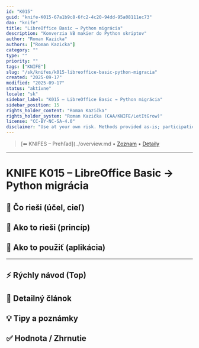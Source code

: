 ```yaml
---
id: "K015"
guid: "knife-K015-67a1b9c8-6fc2-4c20-94dd-95a08111ec73"
dao: "knife"
title: "LibreOffice Basic → Python migrácia"
description: "Konverzia VB makier do Python skriptov"
author: "Roman Kazicka"
authors: ["Roman Kazicka"]
category: ""
type: ""
priority: ""
tags: ["KNIFE"]
slug: "/sk/knifes/k015-libreoffice-basic-python-migracia"
created: "2025-09-17"
modified: "2025-09-17"
status: "aktívne"
locale: "sk"
sidebar_label: "K015 – LibreOffice Basic → Python migrácia"
sidebar_position: 15
rights_holder_content: "Roman Kazička"
rights_holder_system: "Roman Kazička (CAA/KNIFE/LetItGrow)"
license: "CC-BY-NC-SA-4.0"
disclaimer: "Use at your own risk. Methods provided as-is; participation is voluntary and context-aware."
---
```

<!-- body:start -->

<!-- nav:knifes -->
> [⬅ KNIFES – Prehľad](../overview.md • [Zoznam](../KNIFE_Overview_List.md) • [Detaily](../KNIFE_Overview_Details.md)
---
# KNIFE K015 – LibreOffice Basic → Python migrácia

## 🎯 Čo rieši (účel, cieľ)

## 🧩 Ako to rieši (princíp)

## 🧪 Ako to použiť (aplikácia)

---

## ⚡ Rýchly návod (Top)

## 📜 Detailný článok

## 💡 Tipy a poznámky

## ✅ Hodnota / Zhrnutie
